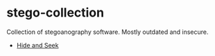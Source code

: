 # stego-collection
Collection of stegoanography software. Mostly outdated and insecure.

- [Hide and Seek](jphs) 


